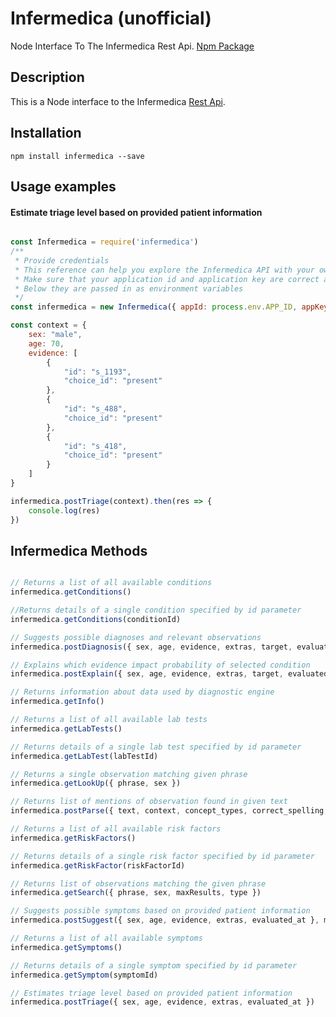 # Infermedica (unofficial)
Node Interface To The Infermedica Rest Api. [Npm Package](https://www.npmjs.com/package/infermedica)

## Description
This is a Node interface to the Infermedica [Rest Api](https://developer.infermedica.com/docs/api).

## Installation

```npm install infermedica --save```

## Usage examples

#### Estimate triage level based on provided patient information
```js

const Infermedica = require('infermedica')
/** 
 * Provide credentials
 * This reference can help you explore the Infermedica API with your own data. 
 * Make sure that your application id and application key are correct and get started. 
 * Below they are passed in as environment variables
 */
const infermedica = new Infermedica({ appId: process.env.APP_ID, appKey: process.env.APP_KEY })

const context = {
    sex: "male",
    age: 70,
    evidence: [
        {
            "id": "s_1193",
            "choice_id": "present"
        },
        {
            "id": "s_488",
            "choice_id": "present"
        },
        {
            "id": "s_418",
            "choice_id": "present"
        }
    ]
}

infermedica.postTriage(context).then(res => {
    console.log(res)
})

```

## Infermedica Methods

```js

// Returns a list of all available conditions
infermedica.getConditions()

//Returns details of a single condition specified by id parameter 
infermedica.getConditions(conditionId)

// Suggests possible diagnoses and relevant observations
infermedica.postDiagnosis({ sex, age, evidence, extras, target, evaluated_at }) 

// Explains which evidence impact probability of selected condition
infermedica.postExplain({ sex, age, evidence, extras, target, evaluated_at })

// Returns information about data used by diagnostic engine
infermedica.getInfo() 

// Returns a list of all available lab tests
infermedica.getLabTests()

// Returns details of a single lab test specified by id parameter
infermedica.getLabTest(labTestId)

// Returns a single observation matching given phrase
infermedica.getLookUp({ phrase, sex })

// Returns list of mentions of observation found in given text
infermedica.postParse({ text, context, concept_types, correct_spelling, include_tokens })

// Returns a list of all available risk factors
infermedica.getRiskFactors()

// Returns details of a single risk factor specified by id parameter
infermedica.getRiskFactor(riskFactorId) 

// Returns list of observations matching the given phrase
infermedica.getSearch({ phrase, sex, maxResults, type })

// Suggests possible symptoms based on provided patient information
infermedica.postSuggest({ sex, age, evidence, extras, evaluated_at }, max_results)

// Returns a list of all available symptoms
infermedica.getSymptoms()

// Returns details of a single symptom specified by id parameter
infermedica.getSymptom(symptomId)

// Estimates triage level based on provided patient information
infermedica.postTriage({ sex, age, evidence, extras, evaluated_at })

```


